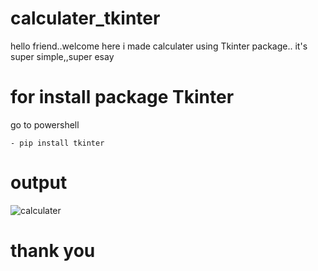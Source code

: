 # calculater_tkinter

hello friend..welcome here
i made calculater using Tkinter package..
it's super simple,,super esay

# for install package Tkinter
 go to powershell 
 ```python=
 - pip install tkinter
 ```
 
# output

![calculater](https://user-images.githubusercontent.com/70130258/117565322-2e366380-b0ce-11eb-9565-0146d8124c18.png)


# thank  you

